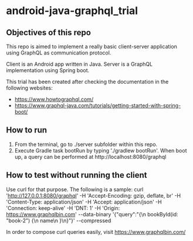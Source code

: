 # android-java-graphql_trial

## Objectives of this repo

This repo is aimed to implement a really basic client-server application using GraphQL as communication protocol.

Client is an Android app written in Java. Server is a GraphQL implementation using Spring boot.

This trial has been created after checking the documentation in the following websites:
  * https://www.howtographql.com/
  * https://www.graphql-java.com/tutorials/getting-started-with-spring-boot/

## How to run

1. From the terminal, go to ./server subfolder within this repo.
2. Execute Gradle task bootRun by typing './gradlew bootRun'. When boot up, a query can be performed at http://localhost:8080/graphql

## How to test without running the client

Use curl for that purpose. The following is a sample:
curl 'http://127.0.0.1:8080/graphql' -H 'Accept-Encoding: gzip, deflate, br' -H 'Content-Type: application/json' -H 'Accept: application/json' -H 'Connection: keep-alive' -H 'DNT: 1' -H 'Origin: https://www.graphqlbin.com' --data-binary '{"query":"{\n  bookById(id: \"book-2\") {\n    name\n  }\n}"}' --compressed

In order to compose curl queries easily, visit https://www.graphqlbin.com/

